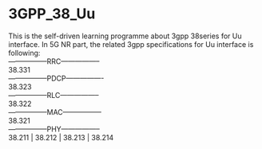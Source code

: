 # 3GPP_38_Uu
This is the self-driven learning programme about 3gpp 38series for Uu interface. In 5G NR part, the related 3gpp specifications for Uu interface is following:  
—————–RRC—————–  
38.331  
—————–PDCP—————-  
38.323  
—————–RLC—————–  
38.322  
—————–MAC—————–  
38.321  
—————–PHY—————–  
38.211 |  38.212 |  38.213 |  38.214 
